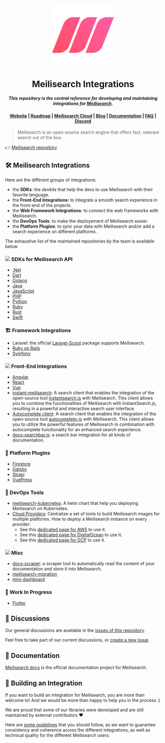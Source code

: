 <p align="center">
  <a href="https://www.meilisearch.com/?utm_campaign=oss&utm_source=github&utm_medium=integration-guides" target="_blank">
    <img src="assets/logos/logo.svg" alt="Meilisearch" width="200" height="200" />
  </a>
</p>


<h1 align="center">Meilisearch Integrations</h1>
<h5 align="center">This repository is the central reference for developing and maintaining integrations for <a href="https://www.meilisearch.com/?utm_campaign=oss&utm_source=github&utm_medium=integration-guides" target="_blank">Meilisearch</a>.
</h5>

<h4 align="center">
  <a href="https://www.meilisearch.com/?utm_campaign=oss&utm_source=github&utm_medium=integration-guides">Website</a> |
  <a href="https://roadmap.meilisearch.com/tabs/1-under-consideration">Roadmap</a> |
  <a href="https://www.meilisearch.com/cloud?utm_campaign=oss&utm_source=github&utm_medium=integration-guides">Meilisearch Cloud</a> |
  <a href="https://blog.meilisearch.com/?utm_campaign=oss&utm_source=github&utm_medium=integration-guides">Blog</a> |
  <a href="https://docs.meilisearch.com/?utm_campaign=oss&utm_source=github&utm_medium=integration-guides">Documentation</a> |
  <a href="https://docs.meilisearch.com/faq/?utm_campaign=oss&utm_source=github&utm_medium=integration-guides">FAQ</a> |
  <a href="https://discord.meilisearch.com/?utm_campaign=oss&utm_source=github&utm_medium=integration-guides">Discord</a>
</h4>

> Meilisearch is an open-source search engine that offers fast, relevant search out of the box.

👉 [Meilisearch repository](https://github.com/meilisearch/meilisearch)

## 🛠 Meilisearch Integrations

Here are the different groups of integrations:

- the **SDKs**: the *devkits* that help the devs to use Meilisearch with their favorite language.
- the **Front-End Integrations**: to integrate a smooth search experience in the front-end of the projects.
- the **Web Framework Integrations**: to connect the web frameworks with Meilisearch.
- the **DevOps Tools**: to make the deployement of Meilisearch easier.
- the **Platform Plugins**: to sync your data with Meilisearch and/or add a search experience on different platforms.

The exhaustive list of the maintained repositories by the team is available below.

### <img src="assets/icons/dev.png" width="20"> SDKs for Meilisearch API

- [.Net](https://github.com/meilisearch/meilisearch-dotnet)
- [Dart](https://github.com/meilisearch/meilisearch-dart)
- [Golang](https://github.com/meilisearch/meilisearch-go)
- [Java](https://github.com/meilisearch/meilisearch-java)
- [JavaScript](https://github.com/meilisearch/meilisearch-js)
- [PHP](https://github.com/meilisearch/meilisearch-php)
- [Python](https://github.com/meilisearch/meilisearch-python)
- [Ruby](https://github.com/meilisearch/meilisearch-ruby)
- [Rust](https://github.com/meilisearch/meilisearch-rust)
- [Swift](https://github.com/meilisearch/meilisearch-swift)

### 🏗 Framework Integrations

- Laravel: the official [Laravel-Scout](https://github.com/laravel/scout) package supports Meilisearch.
- [Ruby on Rails](https://github.com/meilisearch/meilisearch-rails)
- [Symfony](https://github.com/meilisearch/meilisearch-symfony)

### <img src="assets/icons/front.png" width="20"> Front-End Integrations

- [Angular](https://github.com/meilisearch/meilisearch-angular)
- [React](https://github.com/meilisearch/meilisearch-react)
- [Vue](https://github.com/meilisearch/meilisearch-vue)
- [instant-meilisearch](https://github.com/meilisearch/meilisearch-js-plugins/tree/main/packages/instant-meilisearch): A search client that enables the integration of the open-source tool [instantsearch.js](https://www.algolia.com/doc/guides/building-search-ui/what-is-instantsearch/js/) with Meilisearch. This client allows you to combine the functionalities of Meilisearch with InstantSearch.js, resulting in a powerful and interactive search user interface.
- [Autocomplete client](https://github.com/meilisearch/meilisearch-js-plugins/tree/main/packages/autocomplete-client): A search client that enables the integration of the open-source tool [autocomplete-js](https://www.algolia.com/doc/ui-libraries/autocomplete/introduction/what-is-autocomplete/) with Meilisearch. This client allows you to utilize the powerful features of Meilisearch in combination with autocomplete functionality for an enhanced search experience.
- [docs-searchbar.js](https://github.com/meilisearch/docs-searchbar.js): a search bar integration for all kinds of documentation.

### 🧩 Platform Plugins

- [Firestore](https://github.com/meilisearch/firestore-meilisearch/)
- [Gatsby](https://github.com/meilisearch/gatsby-plugin-meilisearch/)
- [Strapi](https://github.com/meilisearch/strapi-plugin-meilisearch)
- [VuePress](https://github.com/meilisearch/vuepress-plugin-meilisearch)

### 🐳 DevOps Tools

- [meilisearch-kubernetes](https://github.com/meilisearch/meilisearch-kubernetes): A helm chart that help you deploying Meilisearch on Kubernetes.
- [Cloud Providers](https://github.com/meilisearch/cloud-providers): Centralize a set of tools to build Meilisearch images for multiple platforms.
  How to deploy a Meilisearch instance on every provider:
  - See this [dedicated page for AWS](https://www.meilisearch.com/docs/learn/cookbooks/aws?utm_campaign=oss&utm_source=github&utm_medium=integration-guides) to use it.
  - See this [dedicated page for DigitalOcean](https://www.meilisearch.com/docs/learn/cookbooks/digitalocean?utm_campaign=oss&utm_source=github&utm_medium=integration-guides) to use it.
  - See this [dedicated page for GCP](https://www.meilisearch.com/docs/learn/cookbooks/gcp?utm_campaign=oss&utm_source=github&utm_medium=integration-guides) to use it.

### <img src="assets/icons/other.png" width="20"> Misc

- [docs-scraper](https://github.com/meilisearch/docs-scraper): a scraper tool to automatically read the content of your documentation and store it into Meilisearch.
- [meilisearch-migration](https://github.com/meilisearch/meilisearch-migration/)
- [mini-dashboard](https://github.com/meilisearch/mini-dashboard/)

### 🚧 Work In Progress

- [Flutter](https://github.com/meilisearch/meilisearch-flutter)

## 🍿 Discussions

Our general discussions are available in the [issues of this repository](https://github.com/meilisearch/integration-guides/issues).

Feel free to take part of our current discussions, or [create a new issue](https://github.com/meilisearch/integration-guides/issues/new).

## 📖 Documentation

[Meilisearch docs](https://docs.meilisearch.com?utm_campaign=oss&utm_source=github&utm_medium=integration-guides) is the official documentation project for Meilisearch.

## 🚀 Building an Integration

If you want to build an integration for Meilisearch, you are more than welcome to! And we would be more than happy to help you in the process :)

We are proud that some of our libraries were developed and are still maintained by external contributors ❤️

Here are [some guidelines](./resources/build-integration.md) that you should follow, as we want to guarantee consistency and coherence across the different integrations, as well as technical quality for the different Meilisearch users.
